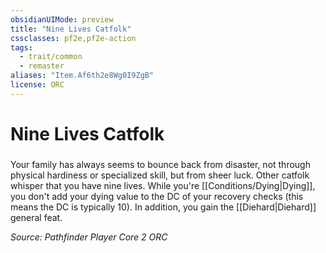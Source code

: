 ```yaml
---
obsidianUIMode: preview
title: "Nine Lives Catfolk"
cssclasses: pf2e,pf2e-action
tags:
  - trait/common
  - remaster
aliases: "Item.Af6th2e8Wg0I9ZgB"
license: ORC
---
```

# Nine Lives Catfolk

### 






Your family has always seems to bounce back from disaster, not through physical hardiness or specialized skill, but from sheer luck. Other catfolk whisper that you have nine lives. While you're [[Conditions/Dying|Dying]], you don't add your dying value to the DC of your recovery checks (this means the DC is typically 10). In addition, you gain the [[Diehard|Diehard]] general feat.

*Source: Pathfinder Player Core 2*
*ORC*